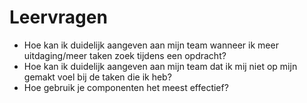 # Leervragen

- Hoe kan ik duidelijk aangeven aan mijn team wanneer ik meer uitdaging/meer taken zoek tijdens een opdracht?
- Hoe kan ik duidelijk aangeven aan mijn team dat ik mij niet op mijn gemakt voel bij de taken die ik heb?
- Hoe gebruik je componenten het meest effectief?